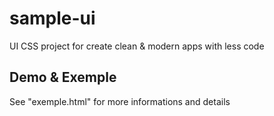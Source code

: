 # sample-ui
UI CSS project for create clean &amp; modern apps with less code


## Demo & Exemple
See "exemple.html" for more informations and details
